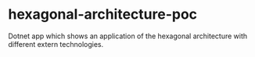 # hexagonal-architecture-poc

Dotnet app which shows an application of the hexagonal architecture with different extern technologies.

